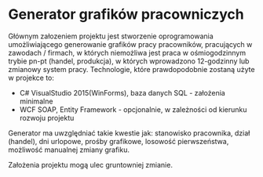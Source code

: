 # Generator grafików pracowniczych
Głównym załozeniem projektu jest stworzenie oprogramowania umożliwiającego generowanie grafików pracy pracowników, pracujących w zawodach / firmach, w których niemożliwa jest praca w ośmiogodzinnym trybie pn-pt (handel, produkcja), w których wprowadzono 12-godzinny lub zmianowy system pracy. 
Technologie, które prawdopodobnie zostaną użyte w projekce to:
- C# VisualStudio 2015(WinForms), baza danych SQL - założenia minimalne
- WCF SOAP, Entity Framework - opcjonalnie, w zależności od kierunku rozwoju projektu

Generator ma uwzględniać takie kwestie jak: stanowisko pracownika, dział (handel), dni urlopowe, prośby grafikowe, losowość pierwszeństwa, możliwość manualnej zmiany grafiku.

Założenia projektu mogą ulec gruntowniej zmianie.
